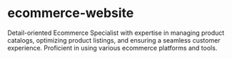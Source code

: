 # ecommerce-website
Detail-oriented Ecommerce Specialist with expertise in managing product catalogs, optimizing product listings, and ensuring a seamless customer experience. Proficient in using various ecommerce platforms and tools.
